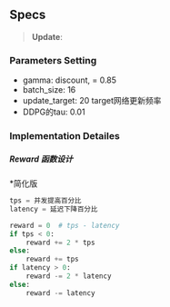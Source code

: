 ## Specs

> **Update**:

### Parameters Setting

* gamma: discount, = 0.85
* batch_size: 16
* update_target: 20 target网络更新频率
* DDPG的tau: 0.01


### Implementation Detailes

##### Reward 函数设计

*简化版

```` python
tps = 并发提高百分比
latency = 延迟下降百分比

reward = 0  # tps - latency
if tps < 0:
    reward += 2 * tps
else:
    reward += tps
if latency > 0:
    reward -= 2 * latency
else:
    reward -= latency
````